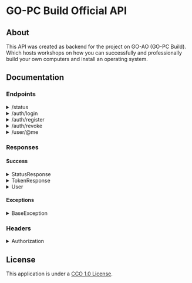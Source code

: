 # GO-PC Build Official API

## About

This API was created as backend for the project on GO-AO (GO-PC Build). Which hosts workshops on how you can
successfully and professionally build your own computers and install an operating system.

## Documentation

### Endpoints

<details>
<summary>/status</summary>

#### About

This route can be used to check if the API is up.

#### Return type

`StatusResponse`
</details>

<details>
<summary>/auth/login</summary>

#### About

This endpoint can be used for existing users to receive a token with their credentials.

#### Request Body

```json
{
  "username": "string",
  "password": "string"
}
```

#### Return type

`TokenResponse`
</details>

<details>
<summary>/auth/register</summary>

#### About

This endpoint provides a way for new users to create an account.

#### Request Body

```json
{
  "username": "string",
  "email": "string",
  "password": "string",
  "first_name": "string",
  "last_name": "string"
}
```

#### Return type

`TokenResponse`
</details>

<details>
<summary>/auth/revoke</summary>

#### About

This endpoint permanently deletes a token from the database.

#### Request Header

`Authorization`

#### Return type

`StatusResponse`

#### Exception type

`BaseException`

</details>

<details>
<summary>/user/@me</summary>

#### About

This endpoint fetches the base data from a user.

#### Request Header

`Authorization`

#### Return type

`User`

#### Exception type

`BaseException`

</details>

### Responses

#### Success

<details>
<summary>StatusResponse</summary>

#### Format:

```json
{
  "message": "string"
}
```

#### Example response:

```json
{
  "message": "API is fully operational!"
}
```

</details>

<details>
<summary>TokenResponse</summary>

#### Format:

```json
{
  "token": "string"
}
```

#### Example response:

```json
{
  "token": "GsRl67eiDZt4oskOmJqFa256okMu6aNDSHVmJRJSsEv6koS9jfn9M8aelIZM92GA.qljU4k7k"
}
```

</details>

<details>
<summary>User</summary>

#### Format:

```json
{
  "id": "string",
  "nickname": "string",
  "email": "string",
  "avatar": "string",
  "date": "string"
}
```

#### Example response:

```json
{
  "id": "123example321",
  "nickname": "example lord",
  "email": "example@example.com",
  "avatar": "http://cdn.example.com/pfp/123example321",
  "date": "2020-12-28T13:18:23.986284700+00:00"
}
```

</details>

#### Exceptions

<details>
<summary>BaseException</summary>

#### Format:

```json
{
  "message": "string",
  "error": "string"
}
```

#### Example response:

```json
{
  "message": "Oops... You did something wrong! (See error for more information)",
  "error": "No or an invalid 'Authorization' header was present on the request"
}
```

</details>

### Headers

<details>
<summary>Authorization</summary>

#### Format

|      Name     | Value  |
|:-------------:|:------:|
| Authorization | string |


##### Example

|      Name     |                                   Value                                   |
|:-------------:|:-------------------------------------------------------------------------:|
| Authorization | GsRl67eiDZt4oskOmJqFa256okMu6aNDSHVmJRJSsEv6koS9jfn9M8aelIZM92GA.qljU4k7k |

</details>

## License

This application is under a [CCO 1.0 License](./LICENSE).
